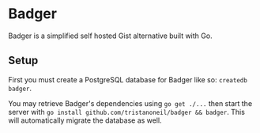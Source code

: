 # Badger

Badger is a simplified self hosted Gist alternative built with Go.

## Setup

First you must create a PostgreSQL database for Badger like so: `createdb badger`.

You may retrieve Badger's dependencies using `go get ./...` then start the
server with `go install github.com/tristanoneil/badger && badger`. This
will automatically migrate the database as well.
